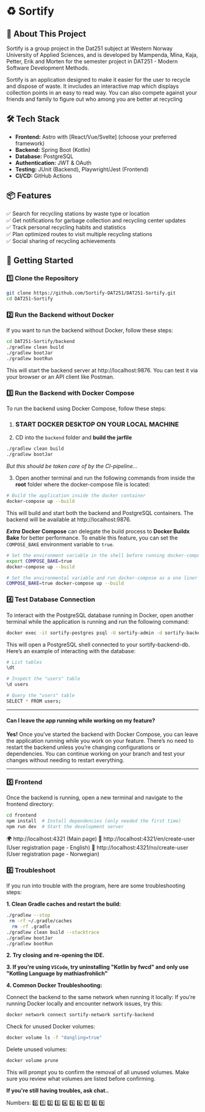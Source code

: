 # ♻️ Sortify

## 🚀 About This Project

Sortify is a group project in the Dat251 subject at Western Norway University of Applied Sciences, and is developed by Mampenda, Mina, Kaja, Petter, Erik and Morten for the semester project in DAT251 - Modern Software Development Methods.

Sortify is an application designed to make it easier for the user to recycle and dispose of waste. It invcludes an interactive map which displays collection points in an easy to read way. You can also compete against your friends and family to figure out who among you are better at recycling

## 🛠️ Tech Stack

- **Frontend:** Astro with [React/Vue/Svelte] (choose your preferred framework)
- **Backend:** Spring Boot (Kotlin)
- **Database:** PostgreSQL
- **Authentication:** JWT & OAuth
- **Testing:** JUnit (Backend), Playwright/Jest (Frontend)
- **CI/CD:** GitHub Actions

## 📦 Features

✅ Search for recycling stations by waste type or location  
✅ Get notifications for garbage collection and recycling center updates  
✅ Track personal recycling habits and statistics  
✅ Plan optimized routes to visit multiple recycling stations  
✅ Social sharing of recycling achievements

## 🚀 Getting Started

### 1️⃣ Clone the Repository

```bash
git clone https://github.com/Sortify-DAT251/DAT251-Sortify.git
cd DAT251-Sortify
```

### 2️⃣ Run the Backend without Docker

If you want to run the backend without Docker, follow these steps:

```bash
cd DAT251-Sortify/backend
./gradlew clean build
./gradlew bootJar
./gradlew bootRun
```

This will start the backend server at http://localhost:9876. You can test it via your browser or an API client like Postman.

### 3️⃣ Run the Backend with Docker Compose

To run the backend using Docker Compose, follow these steps:

1. ### START DOCKER DESKTOP ON YOUR LOCAL MACHINE
2. CD into the `backend` folder and **build the jarfile**

```bash
./gradlew clean build
./gradlew bootJar
```

_But this should be taken care of by the CI-pipeline..._

3. Open another terminal and run the following commands from inside the **root** folder where the docker-compose file is located:

```bash
# Build the application inside the docker container
docker-compose up --build
```

This will build and start both the backend and PostgreSQL containers. The backend will be available at http://localhost:9876.

**_Extra_**
**Docker Compose** can delegate the build process to **Docker Buildx Bake** for better performance. To enable this feature, you can set the `COMPOSE_BAKE` environment variable to `true`.

```bash
# Set the environment variable in the shell before running docker-compose
export COMPOSE_BAKE=true
docker-compose up --build

# Set the environmental variable and run docker-compose as a one liner
COMPOSE_BAKE=true docker-compose up --build
```

### 4️⃣ Test Database Connection

To interact with the PostgreSQL database running in Docker, open another terminal while the application is running and run the following command:

```bash
docker exec -it sortify-postgres psql -U sortify-admin -d sortify-backend-db
```

This will open a PostgreSQL shell connected to your sortify-backend-db. Here’s an example of interacting with the database:

```bash
# List tables
\dt

# Inspect the "users" table
\d users

# Query the "users" table
SELECT * FROM users;
```

---

#### Can I leave the app running while working on my feature?

**Yes!** Once you’ve started the backend with Docker Compose, you can leave the application running while you work on your feature. There’s no need to restart the backend unless you’re changing configurations or dependencies. You can continue working on your branch and test your changes without needing to restart everything.

---

### 5️⃣ Frontend

Once the backend is running, open a new terminal and navigate to the frontend directory:

```bash
cd frontend
npm install  # Install dependencies (only needed the first time)
npm run dev  # Start the development server
```

🌍 http://localhost:4321 (Main page)
📄 http://localhost:4321/en/create-user (User registration page - English)
📄 http://localhost:4321/no/create-user (User registration page - Norwegian)

### 6️⃣ Troubleshoot

If you run into trouble with the program, here are some troubleshooting steps:

**1. Clean Gradle caches and restart the build:**

```bash
./gradlew --stop
 rm -rf ~/.gradle/caches
  rm -rf .gradle
./gradlew clean build --stacktrace
./gradlew bootJar
./gradlew bootRun
```

**2. Try closing and re-opening the IDE.**

**3. If you're using `VSCode`, try uninstalling "Kotlin by fwcd" and only use "Kotling Language by mathiasfrohlich"**

**4. Common Docker Troubleshooting:**

Connect the backend to the same network when running it locally: If you’re running Docker locally and encounter network issues, try this:

```bash
docker network connect sortify-network sortify-backend
```

Check for unused Docker volumes:

```bash
docker volume ls -f "dangling=true"
```

Delete unused volumes:

```bash
docker volume prune
```

This will prompt you to confirm the removal of all unused volumes. Make sure you review what volumes are listed before confirming.

**If you're still having troubles, ask chat..**

Numbers: 0️⃣ 1️⃣ 2️⃣ 3️⃣ 4️⃣ 5️⃣ 6️⃣ 7️⃣ 8️⃣ 9️⃣
